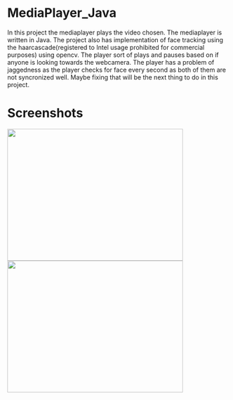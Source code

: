 # MediaPlayer_Java

In this project the mediaplayer plays the video chosen. The mediaplayer is written in Java. The project also has implementation of face tracking using the haarcascade(registered to Intel usage prohibited for commercial purposes) using opencv. The player sort of plays and pauses based on if anyone is looking towards the webcamera. The player has a problem of jaggedness as the player checks for face every second as both of them are not syncronized well. Maybe fixing that will be the next thing to do in this project.

# Screenshots

<img src="https://cloud.githubusercontent.com/assets/16362957/20455213/84560e7c-ae7c-11e6-8ede-6f5bd5a56427.JPG" height="300" width="400">
<img src="https://cloud.githubusercontent.com/assets/16362957/20455214/8520d4e0-ae7c-11e6-8de9-1d6310c34f71.JPG" height="300" width="400">
